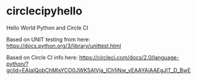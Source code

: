 # circlecipyhello
Hello World Python and Circle CI

Based on UNIT testing from here:
https://docs.python.org/3/library/unittest.html

Based on Circle CI info here:
https://circleci.com/docs/2.0/language-python/?gclid=EAIaIQobChMIsYCO0JWK5AIVja_ICh1jNw_vEAAYAiAAEgJIT_D_BwE

